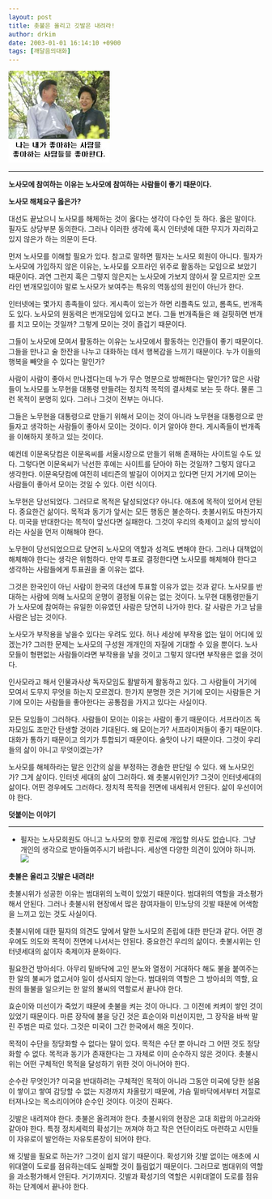 ```yaml
---
layout: post
title: 촛불은 올리고 깃발은 내려라!
author: drkim
date: 2003-01-01 16:14:10 +0900
tags: [깨달음의대화]
---
```

![](.//files/attach/images/198/969/1041405250.jpg)  

  


****
  
**노사모에 참여하는 이유는 노사모에 참여하는 사람들이 좋기 때문이다.** 

**노사모 해체요구 옳은가?**

대선도 끝났으니 노사모를 해체하는 것이 옳다는 생각이 다수인 듯 하다. 옳은 말이다. 필자도 상당부분 동의한다. 그러나 이러한 생각에 혹시 인터넷에 대한 무지가 자리하고 있지 않은가 하는 의문이 든다. 

먼저 노사모를 이해할 필요가 있다. 참고로 말하면 필자는 노사모 회원이 아니다. 필자가 노사모에 가입하지 않은 이유는, 노사모를 오프라인 위주로 활동하는 모임으로 보았기 때문이다. 과연 그런지 혹은 그렇지 않은지는 노사모에 가보지 않아서 잘 모르지만 오프라인 번개모임이야 말로 노사모가 보여주는 특유의 역동성의 원인이 아닌가 한다. 

인터넷에는 몇가지 종족들이 있다. 게시족이 있는가 하면 리플족도 있고, 롬족도, 번개족도 있다. 노사모의 원동력은 번개모임에 있다고 본다. 그들 번개족들은 왜 걸핏하면 번개를 치고 모이는 것일까? 그렇게 모이는 것이 즐겁기 때문이다. 

그들이 노사모에 모여서 활동하는 이유는 노사모에서 활동하는 인간들이 좋기 때문이다. 그들을 만나고 술 한잔을 나누고 대화하는 데서 행복감을 느끼기 때문이다. 누가 이들의 행복을 빼앗을 수 있다는 말인가?

사람이 사람이 좋아서 만나겠다는데 누가 무슨 명분으로 방해한다는 말인가? 많은 사람들이 노사모를 노무현을 대통령 만들려는 정치적 목적의 결사체로 보는 듯 하다. 물론 그런 목적이 분명히 있다. 그러나 그것이 전부는 아니다. 

그들은 노무현을 대통령으로 만들기 위해서 모이는 것이 아니라 노무현을 대통령으로 만들자고 생각하는 사람들이 좋아서 모이는 것이다. 이거 알아야 한다. 게시족들이 번개족을 이해하지 못하고 있는 것이다. 

예컨데 이문옥닷컴은 이문옥씨를 서울시장으로 만들기 위해 존재하는 사이트일 수도 있다. 그렇다면 이문옥씨가 낙선한 후에는 사이트를 닫아야 하는 것일까? 그렇지 않다고 생각한다. 이문옥닷컴에 여전히 네티즌의 발길이 이어지고 있다면 단지 거기에 모이는 사람들이 좋아서 모이는 것일 수 있다. 이런 식이다. 

노무현은 당선되었다. 그러므로 목적은 달성되었다? 아니다. 애초에 목적이 있어서 안된다. 중요한건 삶이다. 목적과 동기가 앞서는 모든 행동은 불순하다. 촛불시위도 마찬가지다. 미국을 반대한다는 목적이 앞선다면 실패한다. 그것이 우리의 축제이고 삶의 방식이라는 사실을 먼저 이해해야 한다. 

노무현이 당선되었으므로 당연히 노사모의 역할과 성격도 변해야 한다. 그러나 대책없이 해체해야 한다는 생각은 위험하다. 만약 투표로 결정한다면 노사모를 해체해야 한다고 생각하는 사람들에게 투표권을 줄 이유는 없다. 

그것은 한국인이 아닌 사람이 한국의 대선에 투표할 이유가 없는 것과 같다. 노사모를 반대하는 사람에 의해 노사모의 운명이 결정될 이유는 없는 것이다. 노무현 대통령만들기가 노사모에 참여하는 유일한 이유였던 사람은 당연히 나가야 한다. 갈 사람은 가고 남을 사람은 남는 것이다. 

노사모가 부작용을 낳을수 있다는 우려도 있다. 허나 세상에 부작용 없는 일이 어디에 있겠는가? 그러한 문제는 노사모의 구성원 개개인의 자질에 기대할 수 있을 뿐이다. 노사모들이 형편없는 사람들이라면 부작용을 낳을 것이고 그렇지 않다면 부작용은 없을 것이다. 

인사모라고 해서 인물과사상 독자모임도 활발하게 활동하고 있다. 그 사람들이 거기에 모여서 도무지 무엇을 하는지 모르겠다. 한가지 분명한 것은 거기에 모이는 사람들은 거기에 모이는 사람들을 좋아한다는 공통점을 가지고 있다는 사실이다. 

모든 모임들이 그러하다. 사람들이 모이는 이유는 사람이 좋기 때문이다. 서프라이즈 독자모임도 조만간 탄생할 것이라 기대된다. 왜 모이는가? 서프라이저들이 좋기 때문이다. 대화가 통하기 때문이고 의기가 투합되기 때문이다. 술맛이 나기 때문이다. 그것이 우리들의 삶이 아니고 무엇이겠는가?

노사모를 해체하라는 말은 인간의 삶을 부정하는 경솔한 판단일 수 있다. 왜 노사모인가? 그게 삶이다. 인터넷 세대의 삶이 그러하다. 왜 촛불시위인가? 그것이 인터넷세대의 삶이다. 어떤 경우에도 그러하다. 정치적 목적을 전면에 내세워서 안된다. 삶이 우선이어야 한다. 

**덧붙이는 이야기**
**** 
  
- 필자는 노사모회원도 아니고 노사모의 향후 진로에 개입할 의사도 없습니다. 그냥 개인의 생각으로 받아들여주시기 바랍니다. 세상엔 다양한 의견이 있어야 하니까.![](http://drkimz.com/technote/board/private/upimg/1041406010.jpg)

**촛불은 올리고 깃발은 내려라!**

촛불시위가 성공한 이유는 범대위의 노력이 있었기 때문이다. 범대위의 역할을 과소평가해서 안된다. 그러나 촛불시위 현장에서 많은 참여자들이 민노당의 깃발 때문에 어색함을 느끼고 있는 것도 사실이다. 

촛불시위에 대한 필자의 의견도 앞에서 말한 노사모의 존립에 대한 판단과 같다. 어떤 경우에도 의도와 목적이 전면에 나서서는 안된다. 중요한건 우리의 삶이다. 촛불시위는 인터넷세대의 삶이자 축제이자 문화이다. 

필요한건 방아쇠다. 아무리 밑바닥에 고인 분노와 열정이 거대하다 해도 불을 붙여주는 한 알의 불씨가 없고서야 일이 성사되지 않는다. 범대위의 역할은 그 방아쇠의 역할, 요원의 들불을 일으키는 한 알의 불씨의 역할로서 끝나야 한다. 

효순이와 미선이가 죽었기 때문에 촛불을 켜는 것이 아니다. 그 이전에 켜켜이 쌓인 것이 있었기 때문이다. 마른 장작에 불을 당긴 것은 효순이와 미선이지만, 그 장작을 바싹 말린 주범은 따로 있다. 그것은 미국이 그간 한국에서 해온 짓이다. 

목적이 수단을 정당화할 수 없다는 말이 있다. 목적은 수단 뿐 아니라 그 어떤 것도 정당화할 수 없다. 목적과 동기가 존재한다는 그 자체로 이미 순수하지 않은 것이다. 촛불시위는 어떤 구체적인 목적을 달성하기 위한 것이 아니어야 한다. 

순수란 무엇인가? 미국을 반대하려는 구체적인 목적이 아니라 그동안 미국에 당한 설움이 쌓이고 쌓여 감당할 수 없는 지경까지 차올랐기 때문에, 가슴 밑바닥에서부터 저절로 터져나오는 목소리이어야 순수인 것이다. 이것이 진짜다. 

깃발은 내려져야 한다. 촛불은 올려져야 한다. 촛불시위의 현장은 고대 희랍의 아고라와 같아야 한다. 특정 정치세력의 확성기는 꺼져야 하고 작은 연단이라도 마련하고 시민들이 자유로이 발언하는 자유토론장이 되어야 한다. 

왜 깃발을 필요로 하는가? 그것이 쉽지 않기 때문이다. 확성기와 깃발 없이는 애초에 시위대열이 도로를 점유하는데도 실패할 것이 틀림없기 때문이다. 그러므로 범대위의 역할을 과소평가해서 안된다. 거기까지다. 깃발과 확성기의 역할은 시위대열이 도로를 점유하는 단계에서 끝나야 한다.